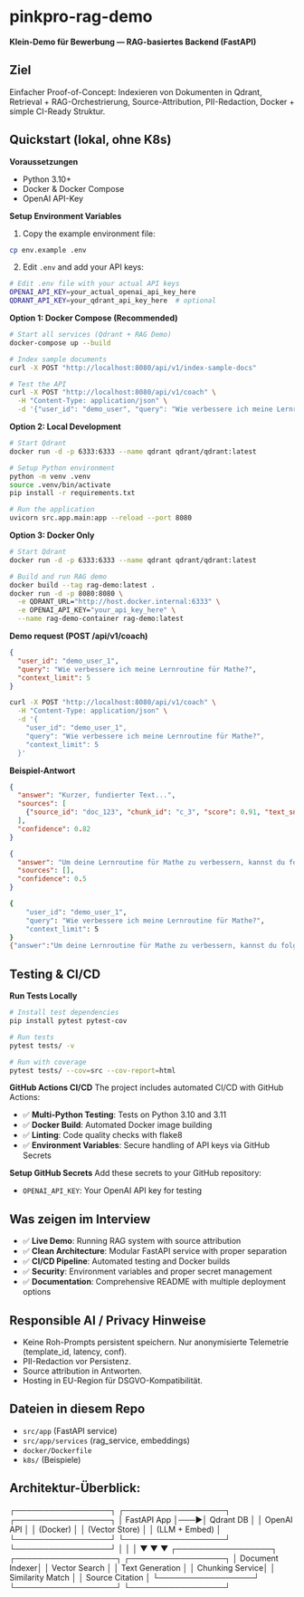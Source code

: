 # pinkpro-rag-demo

**Klein-Demo für Bewerbung — RAG-basiertes Backend (FastAPI)**

## Ziel
Einfacher Proof-of-Concept: Indexieren von Dokumenten in Qdrant, Retrieval + RAG-Orchestrierung, Source-Attribution, PII-Redaction, Docker + simple CI-Ready Struktur.

## Quickstart (lokal, ohne K8s)

**Voraussetzungen**
- Python 3.10+
- Docker & Docker Compose
- OpenAI API-Key

**Setup Environment Variables**
1. Copy the example environment file:
```bash
cp env.example .env
```

2. Edit `.env` and add your API keys:
```bash
# Edit .env file with your actual API keys
OPENAI_API_KEY=your_actual_openai_api_key_here
QDRANT_API_KEY=your_qdrant_api_key_here  # optional
```

**Option 1: Docker Compose (Recommended)**
```bash
# Start all services (Qdrant + RAG Demo)
docker-compose up --build

# Index sample documents
curl -X POST "http://localhost:8080/api/v1/index-sample-docs"

# Test the API
curl -X POST "http://localhost:8080/api/v1/coach" \
  -H "Content-Type: application/json" \
  -d '{"user_id": "demo_user", "query": "Wie verbessere ich meine Lernroutine?", "context_limit": 3}'
```

**Option 2: Local Development**
```bash
# Start Qdrant
docker run -d -p 6333:6333 --name qdrant qdrant/qdrant:latest

# Setup Python environment
python -m venv .venv
source .venv/bin/activate
pip install -r requirements.txt

# Run the application
uvicorn src.app.main:app --reload --port 8080
```

**Option 3: Docker Only**
```bash
# Start Qdrant
docker run -d -p 6333:6333 --name qdrant qdrant/qdrant:latest

# Build and run RAG demo
docker build --tag rag-demo:latest .
docker run -d -p 8080:8080 \
  -e QDRANT_URL="http://host.docker.internal:6333" \
  -e OPENAI_API_KEY="your_api_key_here" \
  --name rag-demo-container rag-demo:latest
```

**Demo request (POST /api/v1/coach)**
```json
{
  "user_id": "demo_user_1",
  "query": "Wie verbessere ich meine Lernroutine für Mathe?",
  "context_limit": 5
}
```

```bash
curl -X POST "http://localhost:8080/api/v1/coach" \
  -H "Content-Type: application/json" \
  -d '{
    "user_id": "demo_user_1",
    "query": "Wie verbessere ich meine Lernroutine für Mathe?",
    "context_limit": 5
  }'
```

**Beispiel-Antwort**
```json
{
  "answer": "Kurzer, fundierter Text...",
  "sources": [
    {"source_id": "doc_123", "chunk_id": "c_3", "score": 0.91, "text_snippet": "..." }
  ],
  "confidence": 0.82
}
```
```json
{
  "answer": "Um deine Lernroutine für Mathe zu verbessern, kannst du folgende Strategien anwenden:\n\n1. **Regelmäßige Übung**: Plane tägliche Übungseinheiten ein, um Konzepte zu festigen (Schunk, D. H. (2012). Learning Theories: An Educational Perspective).\n\n2. **Aktives Lernen**: Nutze aktive Lernmethoden wie das Lösen von Aufgaben, Erklären von Konzepten und das Arbeiten mit Lernpartnern (Prince, M. (2004). Does Active Learning Work? A Review of the Research).\n\n3. **Zielsetzung**: Setze dir spezifische, messbare Ziele für jede Lerneinheit (Locke, E. A., & Latham, G. P. (2002). Building a Practically Useful Theory of Goal Setting and Task Motivation).\n\n4. **Ressourcen nutzen**: Verwende verschiedene Lernressourcen wie Online-Kurse, Videos und Übungsblätter (Hattie, J. (2009). Visible Learning: A Synthesis of Over 800 Meta-Analyses Relating to Achievement).\n\n5. **Reflexion**: Nimm dir Zeit, um über das Gelernte nachzudenken und deine Fortschritte zu bewerten (Schön, D. A. (1983). The Reflective Practitioner: How Professionals Think in Action).\n\nDiese Ansätze können dir helfen, deine Mathekenntnisse systematisch zu verbessern.",
  "sources": [],
  "confidence": 0.5
}
```

```bash                                                      
{
    "user_id": "demo_user_1",
    "query": "Wie verbessere ich meine Lernroutine für Mathe?",
    "context_limit": 5
}
{"answer":"Um deine Lernroutine für Mathe zu verbessern, kannst du folgende Strategien anwenden:\n\n1. **Regelmäßige Übung**: Plane tägliche Übungseinheiten ein, um Konzepte zu festigen (Schunk, D. H. (2012). Learning Theories: An Educational Perspective).\n\n2. **Aktives Lernen**: Nutze aktive Lernmethoden wie das Lösen von Aufgaben, Erklären von Konzepten und das Arbeiten mit Lernpartnern (Prince, M. (2004). Does Active Learning Work? A Review of the Research).\n\n3. **Zielsetzung**: Setze dir spezifische, messbare Ziele für jede Lerneinheit (Locke, E. A., & Latham, G. P. (2002). Building a Practically Useful Theory of Goal Setting and Task Motivation).\n\n4. **Ressourcen nutzen**: Verwende verschiedene Lernressourcen wie Online-Kurse, Videos und Übungsblätter (Hattie, J. (2009). Visible Learning: A Synthesis of Over 800 Meta-Analyses Relating to Achievement).\n\n5. **Reflexion**: Nimm dir Zeit, um über das Gelernte nachzudenken und deine Fortschritte zu bewerten (Schön, D. A. (1983). The Reflective Practitioner: How Professionals Think in Action).\n\nDiese Ansätze können dir helfen, deine Mathekenntnisse systematisch zu verbessern.","sources":[],"confidence":0.5}
```

## Testing & CI/CD

**Run Tests Locally**
```bash
# Install test dependencies
pip install pytest pytest-cov

# Run tests
pytest tests/ -v

# Run with coverage
pytest tests/ --cov=src --cov-report=html
```

**GitHub Actions CI/CD**
The project includes automated CI/CD with GitHub Actions:
- ✅ **Multi-Python Testing**: Tests on Python 3.10 and 3.11
- ✅ **Docker Build**: Automated Docker image building
- ✅ **Linting**: Code quality checks with flake8
- ✅ **Environment Variables**: Secure handling of API keys via GitHub Secrets

**Setup GitHub Secrets**
Add these secrets to your GitHub repository:
- `OPENAI_API_KEY`: Your OpenAI API key for testing

## Was zeigen im Interview
- ✅ **Live Demo**: Running RAG system with source attribution
- ✅ **Clean Architecture**: Modular FastAPI service with proper separation
- ✅ **CI/CD Pipeline**: Automated testing and Docker builds
- ✅ **Security**: Environment variables and proper secret management
- ✅ **Documentation**: Comprehensive README with multiple deployment options

## Responsible AI / Privacy Hinweise
- Keine Roh-Prompts persistent speichern. Nur anonymisierte Telemetrie (template_id, latency, conf).
- PII-Redaction vor Persistenz.
- Source attribution in Antworten.
- Hosting in EU-Region für DSGVO-Kompatibilität.

## Dateien in diesem Repo
- `src/app` (FastAPI service)
- `src/app/services` (rag_service, embeddings)
- `docker/Dockerfile`
- `k8s/` (Beispiele)


## Architektur-Überblick:
┌─────────────────┐    ┌──────────────────┐    ┌─────────────────┐
│   FastAPI App   │───▶│   Qdrant DB      │    │   OpenAI API    │
│   (Docker)      │    │   (Vector Store) │    │   (LLM + Embed) │
└─────────────────┘    └──────────────────┘    └─────────────────┘
         │                       │                       │
         ▼                       ▼                       ▼
┌─────────────────┐    ┌──────────────────┐    ┌─────────────────┐
│ Document Indexer│    │ Vector Search    │    │ Text Generation │
│ Chunking Service│    │ Similarity Match │    │ Source Citation │
└─────────────────┘    └──────────────────┘    └─────────────────┘

